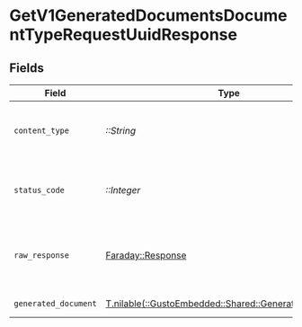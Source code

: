 # GetV1GeneratedDocumentsDocumentTypeRequestUuidResponse


## Fields

| Field                                                                                             | Type                                                                                              | Required                                                                                          | Description                                                                                       |
| ------------------------------------------------------------------------------------------------- | ------------------------------------------------------------------------------------------------- | ------------------------------------------------------------------------------------------------- | ------------------------------------------------------------------------------------------------- |
| `content_type`                                                                                    | *::String*                                                                                        | :heavy_check_mark:                                                                                | HTTP response content type for this operation                                                     |
| `status_code`                                                                                     | *::Integer*                                                                                       | :heavy_check_mark:                                                                                | HTTP response status code for this operation                                                      |
| `raw_response`                                                                                    | [Faraday::Response](https://www.rubydoc.info/gems/faraday/Faraday/Response)                       | :heavy_check_mark:                                                                                | Raw HTTP response; suitable for custom response parsing                                           |
| `generated_document`                                                                              | [T.nilable(::GustoEmbedded::Shared::GeneratedDocument)](../../models/shared/generateddocument.md) | :heavy_minus_sign:                                                                                | Example response                                                                                  |